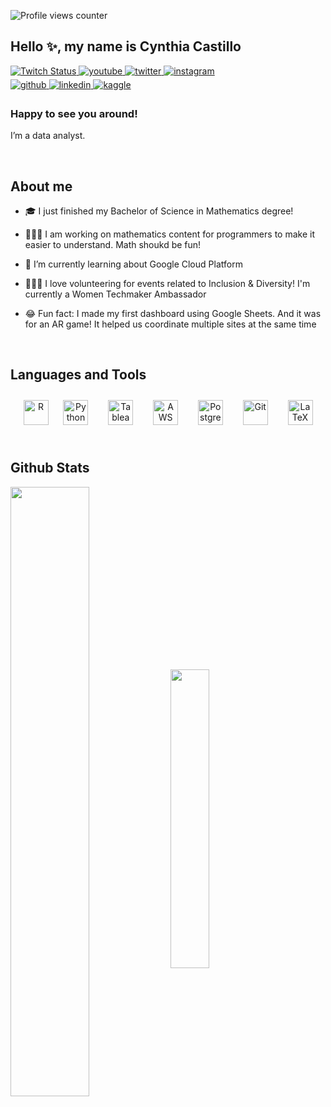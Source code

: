 ![Profile views counter](https://komarev.com/ghpvc/?username=LaMatemaga&&style=flat-square)
## Hello ✨, my name is Cynthia Castillo  
<a href="https://www.twitch.tv/LaMatemaga" target="_blank">
<img alt="Twitch Status" src="https://img.shields.io/twitch/status/LaMatemaga?style=flat-square&logo=twitch&logoColor=white">
</a>
<a href="https://www.youtube.com/user/LaMatemaga" target="_blank">
<img src=https://img.shields.io/badge/youtube-%23EE4831.svg?&style=flat-square&logo=youtube&logoColor=white alt=youtube style="margin-bottom: 5px;" />
</a>
<a href="https://twitter.com/LaMatemaga" target="_blank">
<img src=https://img.shields.io/badge/twitter-%2300acee.svg?&style=flat-square&logo=twitter&logoColor=white alt=twitter style="margin-bottom: 5px;" />
</a>
<a href="https://instagram.com/LaMatemaga" target="_blank">
<img src=https://img.shields.io/badge/instagram-%23000000.svg?&style=flat-square&logo=instagram&logoColor=white alt=instagram style="margin-bottom: 5px;" />
</a>
<br>
<a href="https://github.com/LaMatemaga" target="_blank">
<img src=https://img.shields.io/badge/github-%2324292e.svg?&style=flat-square&logo=github&logoColor=white alt=github style="margin-bottom: 5px;" />
</a>
<a href="https://linkedin.com/in/LaMatemaga" target="_blank">
<img src=https://img.shields.io/badge/linkedin-%231E77B5.svg?&style=flat-square&logo=linkedin&logoColor=white alt=linkedin style="margin-bottom: 5px;" />
</a>
<a href="https://www.kaggle.com/LaMatemaga" target="_blank">
<img src=https://img.shields.io/badge/kaggle-%2344BAE8.svg?&style=flat-square&logo=kaggle&logoColor=white alt=kaggle style="margin-bottom: 5px;" />
</a>


### Happy to see you around!  
I’m a data analyst.  

<br/>  


## About me  
- 🎓 I just finished my Bachelor of Science in Mathematics degree!


- 👩🏻‍🏫 I am working on mathematics content for programmers to make it easier to understand. Math shoukd be fun!


- 🌱 I’m currently learning about Google Cloud Platform


- 🙋🏻‍♀️ I love volunteering for events related to Inclusion & Diversity! I'm currently a Women Techmaker Ambassador


- 😂 Fun fact: I made my first dashboard using Google Sheets. And it was for an AR game! It helped us coordinate multiple sites at the same time
<br/>  


## Languages and Tools  
<div align="center">  
<a href="https://www.r-project.org/" target="_blank"><img style="margin: 10px" src="https://profilinator.rishav.dev/skills-assets/r.svg" alt="R" height="40" /></a>  
<a href="https://www.python.org/" target="_blank"><img style="margin: 10px" src="https://profilinator.rishav.dev/skills-assets/python-original.svg" alt="Python" height="40" /></a> &nbsp;
<a href="https://www.tableau.com/" target="_blank"><img style="margin: 10px" src="https://profilinator.rishav.dev/skills-assets/tableau.svg" alt="Tableau" height="40" /></a> &nbsp;
<a href="https://aws.amazon.com/" target="_blank"><img style="margin: 10px" src="https://profilinator.rishav.dev/skills-assets/amazonwebservices-original-wordmark.svg" alt="AWS" height="40" /></a> &nbsp;
<a href="https://www.postgresql.org/" target="_blank"><img style="margin: 10px" src="https://profilinator.rishav.dev/skills-assets/postgresql-original-wordmark.svg" alt="PostgreSQL" height="40" /></a> &nbsp;
<a href="https://github.com/" target="_blank"><img style="margin: 10px" src="https://profilinator.rishav.dev/skills-assets/git-scm-icon.svg" alt="Git" height="40" /></a> &nbsp;
<a href="https://www.latex-project.org/" target="_blank"><img style="margin: 10px" src="https://profilinator.rishav.dev/skills-assets/latex.png" alt="LaTeX" height="40" /></a>  
</div>  

<br/>  


## Github Stats  

<img src="https://github-readme-stats.vercel.app/api?username=LaMatemaga&show_icons=true&count_private=true&hide_border=true&theme=radical" align="center" style="width: 50%" />
<img src="https://github-readme-stats.vercel.app/api/top-langs/?username=LaMatemaga&hide_border=true&layout=compact&theme=radical" align="center" style="width: 35%" />

